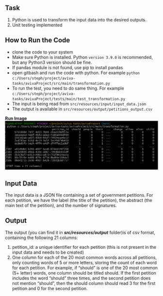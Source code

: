 ## Task 
1. Python is used to transform the input data into the desired outputs. 
2. Unit testing implemented

## How to Run the Code
* clone the code to your system
* Make sure Python is installed. Python ```version 3.9.0``` is recommended, but any Python3 version should be fine.
* If pandas module is not found, use pip to install pandas
* open gitbash and run the code with python. For example  ```python c:/Users/steph/project/aviva-tasks/avivaProject/src/main/transformation.py```
* To run the test, you need to do same thing. For example ```c:/Users/steph/project/aviva-tasks/avivaProject/tests/main/test_transformation.py```
* The input is being read from ```src/resources/input/input_data.json```
* The output is available in ```src/resources/output/petitions_output.csv```

**Run Image**
![alt text](avivaProject/src/resources/img/aviva-task-gitbash-run.png "output")

## Input Data 
The input data is a JSON file containing a set of government petitions. For each petition, we have the label (the title of the petition), the abstract (the main text of the petition), and the number of signatures. 

## Output
The output (you can find it in ***src/resources/output*** folder)is of csv format, containing the following 21 columns: 
1. petition_id: a unique identifier for each petition (this is not present in the input 
data and needs to be created) 
2. One column for each of the 20 most common words across all petitions, only 
counting words of 5 or more letters, storing the count of each word for each 
petition. 
For example, if “should” is one of the 20 most common (5+ letter) words, one column 
should be titled should. If the first petition includes the word “should” three 
times, and the second petition does not mention “should”, then the should
column should read 3 for the first petition and 0 for the second petition.
